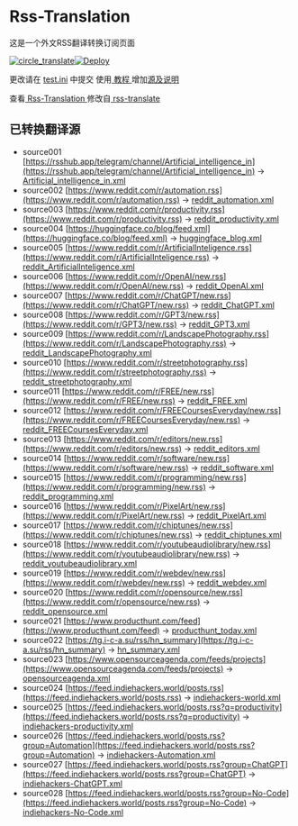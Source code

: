 # Rss-Translation

这是一个外文RSS翻译转换订阅页面 

[![circle_translate](https://github.com/rcy1314/Rss-Translation/actions/workflows/circle_translate.yml/badge.svg)](https://github.com/rcy1314/Rss-Translation/actions/workflows/circle_translate.yml)[![Deploy](https://github.com/rcy1314/Rss-Translation/actions/workflows/jekyll-gh-pages.yml/badge.svg)](https://github.com/rcy1314/Rss-Translation/actions/workflows/jekyll-gh-pages.yml)

更改请在 [test.ini](https://github.com/rcy1314/Rss-Translation/blob/main/test.ini) 中提交  使用[ 教程 ](https://github.com/talengu/rss-translate/issues/2) 增加[源及说明](https://rcy1314.github.io/Rss-Translation/illustrate/README.md)

查看[ Rss-Translation ](https://rcy1314.github.io/Rss-Translation) 修改自[ rss-translate ](https://github.com/talengu/rss-translate)

## 已转换翻译源
 - source001 [https://rsshub.app/telegram/channel/Artificial_intelligence_in](https://rsshub.app/telegram/channel/Artificial_intelligence_in) -> [Artificial_intelligence_in.xml](rss/Artificial_intelligence_in.xml)
 - source002 [https://www.reddit.com/r/automation.rss](https://www.reddit.com/r/automation.rss) -> [reddit_automation.xml](rss/reddit_automation.xml)
 - source003 [https://www.reddit.com/r/productivity.rss](https://www.reddit.com/r/productivity.rss) -> [reddit_productivity.xml](rss/reddit_productivity.xml)
 - source004 [https://huggingface.co/blog/feed.xml](https://huggingface.co/blog/feed.xml) -> [huggingface_blog.xml](rss/huggingface_blog.xml)
 - source005 [https://www.reddit.com/r/ArtificialInteligence.rss](https://www.reddit.com/r/ArtificialInteligence.rss) -> [reddit_ArtificialInteligence.xml](rss/reddit_ArtificialInteligence.xml)
 - source006 [https://www.reddit.com/r/OpenAI/new.rss](https://www.reddit.com/r/OpenAI/new.rss) -> [reddit_OpenAI.xml](rss/reddit_OpenAI.xml)
 - source007 [https://www.reddit.com/r/ChatGPT/new.rss](https://www.reddit.com/r/ChatGPT/new.rss) -> [reddit_ChatGPT.xml](rss/reddit_ChatGPT.xml)
 - source008 [https://www.reddit.com/r/GPT3/new.rss](https://www.reddit.com/r/GPT3/new.rss) -> [reddit_GPT3.xml](rss/reddit_GPT3.xml)
 - source009 [https://www.reddit.com/r/LandscapePhotography.rss](https://www.reddit.com/r/LandscapePhotography.rss) -> [reddit_LandscapePhotography.xml](rss/reddit_LandscapePhotography.xml)
 - source010 [https://www.reddit.com/r/streetphotography.rss](https://www.reddit.com/r/streetphotography.rss) -> [reddit_streetphotography.xml](rss/reddit_streetphotography.xml)
 - source011 [https://www.reddit.com/r/FREE/new.rss](https://www.reddit.com/r/FREE/new.rss) -> [reddit_FREE.xml](rss/reddit_FREE.xml)
 - source012 [https://www.reddit.com/r/FREECoursesEveryday/new.rss](https://www.reddit.com/r/FREECoursesEveryday/new.rss) -> [reddit_FREECoursesEveryday.xml](rss/reddit_FREECoursesEveryday.xml)
 - source013 [https://www.reddit.com/r/editors/new.rss](https://www.reddit.com/r/editors/new.rss) -> [reddit_editors.xml](rss/reddit_editors.xml)
 - source014 [https://www.reddit.com/r/software/new.rss](https://www.reddit.com/r/software/new.rss) -> [reddit_software.xml](rss/reddit_software.xml)
 - source015 [https://www.reddit.com/r/programming/new.rss](https://www.reddit.com/r/programming/new.rss) -> [reddit_programming.xml](rss/reddit_programming.xml)
 - source016 [https://www.reddit.com/r/PixelArt/new.rss](https://www.reddit.com/r/PixelArt/new.rss) -> [reddit_PixelArt.xml](rss/reddit_PixelArt.xml)
 - source017 [https://www.reddit.com/r/chiptunes/new.rss](https://www.reddit.com/r/chiptunes/new.rss) -> [reddit_chiptunes.xml](rss/reddit_chiptunes.xml)
 - source018 [https://www.reddit.com/r/youtubeaudiolibrary/new.rss](https://www.reddit.com/r/youtubeaudiolibrary/new.rss) -> [reddit_youtubeaudiolibrary.xml](rss/reddit_youtubeaudiolibrary.xml)
 - source019 [https://www.reddit.com/r/webdev/new.rss](https://www.reddit.com/r/webdev/new.rss) -> [reddit_webdev.xml](rss/reddit_webdev.xml)
 - source020 [https://www.reddit.com/r/opensource/new.rss](https://www.reddit.com/r/opensource/new.rss) -> [reddit_opensource.xml](rss/reddit_opensource.xml)
 - source021 [https://www.producthunt.com/feed](https://www.producthunt.com/feed) -> [producthunt_today.xml](rss/producthunt_today.xml)
 - source022 [https://tg.i-c-a.su/rss/hn_summary](https://tg.i-c-a.su/rss/hn_summary) -> [hn_summary.xml](rss/hn_summary.xml)
 - source023 [https://www.opensourceagenda.com/feeds/projects](https://www.opensourceagenda.com/feeds/projects) -> [opensourceagenda.xml](rss/opensourceagenda.xml)
 - source024 [https://feed.indiehackers.world/posts.rss](https://feed.indiehackers.world/posts.rss) -> [indiehackers-world.xml](rss/indiehackers-world.xml)
 - source025 [https://feed.indiehackers.world/posts.rss?q=productivity](https://feed.indiehackers.world/posts.rss?q=productivity) -> [indiehackers-productivity.xml](rss/indiehackers-productivity.xml)
 - source026 [https://feed.indiehackers.world/posts.rss?group=Automation](https://feed.indiehackers.world/posts.rss?group=Automation) -> [indiehackers-Automation.xml](rss/indiehackers-Automation.xml)
 - source027 [https://feed.indiehackers.world/posts.rss?group=ChatGPT](https://feed.indiehackers.world/posts.rss?group=ChatGPT) -> [indiehackers-ChatGPT.xml](rss/indiehackers-ChatGPT.xml)
 - source028 [https://feed.indiehackers.world/posts.rss?group=No-Code](https://feed.indiehackers.world/posts.rss?group=No-Code) -> [indiehackers-No-Code.xml](rss/indiehackers-No-Code.xml)
